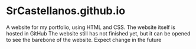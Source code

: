 # SrCastellanos.github.io
A website for my portfolio, using HTML and CSS. The website itself is hosted in GitHub
The website still has not finished yet, but it can be opened to see the barebone of the website.
Expect change in the future
